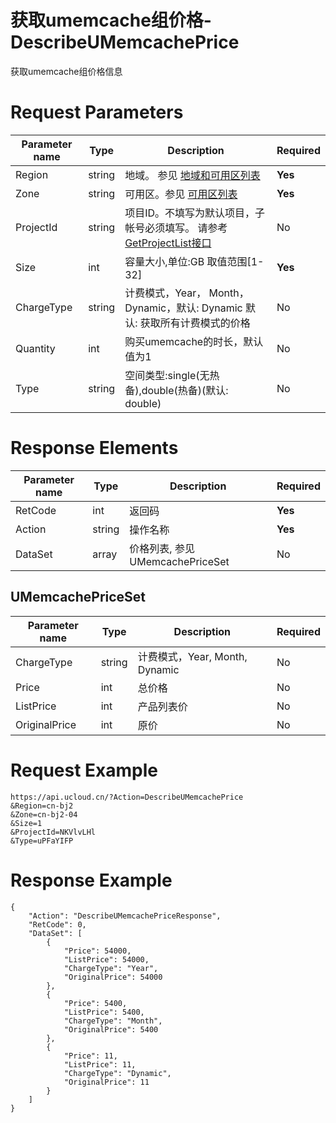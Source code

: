 # 获取umemcache组价格-DescribeUMemcachePrice

获取umemcache组价格信息

# Request Parameters
|Parameter name|Type|Description|Required|
|---|---|---|---|
|Region|string|地域。 参见 [地域和可用区列表](api/summary/regionlist)|**Yes**|
|Zone|string|可用区。参见 [可用区列表](api/summary/regionlist)|**Yes**|
|ProjectId|string|项目ID。不填写为默认项目，子帐号必须填写。 请参考[GetProjectList接口](api/summary/get_project_list)|No|
|Size|int|容量大小,单位:GB 取值范围[1-32]|**Yes**|
|ChargeType|string|计费模式，Year， Month， Dynamic，默认: Dynamic 默认: 获取所有计费模式的价格|No|
|Quantity|int|购买umemcache的时长，默认值为1|No|
|Type|string|空间类型:single(无热备),double(热备)(默认: double)|No|

# Response Elements
|Parameter name|Type|Description|Required|
|---|---|---|---|
|RetCode|int|返回码|**Yes**|
|Action|string|操作名称|**Yes**|
|DataSet|array|价格列表, 参见 UMemcachePriceSet|No|

## UMemcachePriceSet
|Parameter name|Type|Description|Required|
|---|---|---|---|
|ChargeType|string|计费模式，Year, Month, Dynamic|No|
|Price|int|总价格|No|
|ListPrice|int|产品列表价|No|
|OriginalPrice|int|原价|No|

# Request Example
```
https://api.ucloud.cn/?Action=DescribeUMemcachePrice
&Region=cn-bj2
&Zone=cn-bj2-04
&Size=1
&ProjectId=NKVlvLHl
&Type=uPFaYIFP
```

# Response Example
```
{
    "Action": "DescribeUMemcachePriceResponse", 
    "RetCode": 0, 
    "DataSet": [
        {
            "Price": 54000, 
            "ListPrice": 54000, 
            "ChargeType": "Year", 
            "OriginalPrice": 54000
        }, 
        {
            "Price": 5400, 
            "ListPrice": 5400, 
            "ChargeType": "Month", 
            "OriginalPrice": 5400
        }, 
        {
            "Price": 11, 
            "ListPrice": 11, 
            "ChargeType": "Dynamic", 
            "OriginalPrice": 11
        }
    ]
}
```

